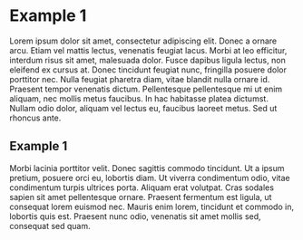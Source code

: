 <h1>Example 1</h1>

Lorem ipsum dolor sit amet, consectetur adipiscing elit. Donec a ornare arcu. Etiam vel mattis lectus, venenatis feugiat lacus. Morbi at leo efficitur, interdum risus sit amet, malesuada dolor. Fusce dapibus ligula lectus, non eleifend ex cursus at. Donec tincidunt feugiat nunc, fringilla posuere dolor porttitor nec. Nulla feugiat pharetra diam, vitae blandit nulla ornare id. Praesent tempor venenatis dictum. Pellentesque pellentesque mi ut enim aliquam, nec mollis metus faucibus. In hac habitasse platea dictumst. Nullam odio dolor, aliquam vel lectus eu, faucibus laoreet metus. Sed ut rhoncus ante.

<h2> Example 1</h2>

Morbi lacinia porttitor velit. Donec sagittis commodo tincidunt. Ut a ipsum pretium, posuere orci eu, lobortis diam. Ut viverra condimentum odio, vitae condimentum turpis ultrices porta. Aliquam erat volutpat. Cras sodales sapien sit amet pellentesque ornare. Praesent fermentum est ligula, ut consequat lorem euismod nec. Mauris enim lorem, tincidunt et commodo in, lobortis quis est. Praesent nunc odio, venenatis sit amet mollis sed, consequat sed quam. 